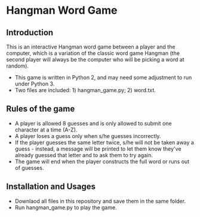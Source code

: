 # Hangman Word Game
## Introduction
This is an interactive Hangman word game between a player and the computer, which is a variation of the classic word game Hangman 
(the second player will always be the computer who will be picking a word at random).
* This game is written in Python 2, and may need some adjustment to run under Python 3.
* Two files are included: 1) hangman_game.py; 2) word.txt.

## Rules of the game
* A player is allowed 8 guesses and is only allowed to submit one character at a time (A-Z).
* A player loses a guess only when s/he guesses incorrectly.
* If the player guesses the same letter twice, s/he will not be taken away a guess - instead, a message will be printed to let them know they've already guessed that letter and to ask them to try again.
* The game will end when the player constructs the full word or runs out of guesses. 

## Installation and Usages
* Downlaod all files in this repository and save them in the same folder.
* Run hangman_game.py to play the game.
  
